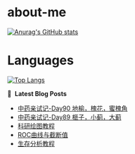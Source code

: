 # about-me
[![Anurag's GitHub stats](https://github-readme-stats.vercel.app/api?username=whitewatercn)](https://github.com/anuraghazra/github-readme-stats)

# Languages
[![Top Langs](https://github-readme-stats.vercel.app/api/top-langs/?username=whitewatercn)](https://github.com/anuraghazra/github-readme-stats)

📕 &nbsp;**Latest Blog Posts**
<!-- BLOG-POST-LIST:START -->
- [中药亲试记-Day90 地榆，槐花，蜜槐角](https://forum.beginner.center/t/topic/1364/1)
- [中药亲试记-Day89 榧子，小蓟，大蓟](https://forum.beginner.center/t/topic/1363/1)
- [科研绘图教程](https://forum.beginner.center/t/topic/1362/1)
- [ROC曲线与截断值](https://forum.beginner.center/t/topic/1361/1)
- [生存分析教程](https://forum.beginner.center/t/topic/1360/1)
<!-- BLOG-POST-LIST:END -->
